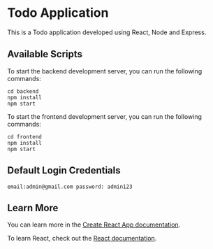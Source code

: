# Todo Application

This is a Todo application developed using React, Node and Express.

## Available Scripts

To start the backend development server, you can run the following commands:

```
cd backend
npm install
npm start
```

To start the frontend development server, you can run the following commands:

```
cd frontend
npm install
npm start
```

## Default Login Credentials

```
email:admin@gmail.com password: admin123
```

## Learn More

You can learn more in the [Create React App documentation](https://facebook.github.io/create-react-app/docs/getting-started).

To learn React, check out the [React documentation](https://reactjs.org/).
